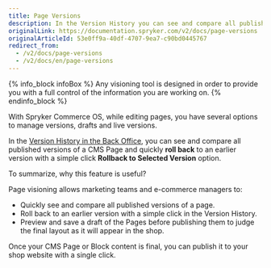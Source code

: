 ```yaml
---
title: Page Versions
description: In the Version History you can see and compare all published versions of a CMS Page and quickly roll back to an earlier version with a simple click.
originalLink: https://documentation.spryker.com/v2/docs/page-versions
originalArticleId: 53e0ff9a-40df-4707-9ea7-c90bd0445767
redirect_from:
  - /v2/docs/page-versions
  - /v2/docs/en/page-versions
---
```


{% info_block infoBox %}
Any visioning tool is designed in order to provide you with a full control of the information you are working on.
{% endinfo_block %}

With Spryker Commerce OS, while editing pages, you have several options to manage versions, drafts and live versions.

In the [Version History in the Back Office](/docs/scos/user/user-guides/page.version/back-office-user-guide/content-management/pages/cms-pages-versioning.html), you can see and compare all published versions of a CMS Page and quickly **roll back** to an earlier version with a simple click **Rollback to Selected Version** option.

<!-- src="../../resources/images/cms/version-history-gif.gif" -->

To summarize, why this feature is useful?

Page visioning allows marketing teams and e-commerce managers to:

* Quickly see and compare all published versions of a page.
* Roll back to an earlier version with a simple click in the Version History.
* Preview and save a draft of the Pages before publishing them to judge the final layout as it will appear in the shop.

Once your CMS Page or Block content is final, you can publish it to your shop website with a single click.
